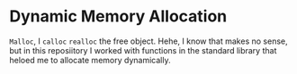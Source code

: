 # Dynamic Memory Allocation
`Malloc`, I `calloc` `realloc` the free object. Hehe, I know that makes no sense, but in this reposiitory I worked with functions in the standard library that heloed me to allocate memory dynamically. 
